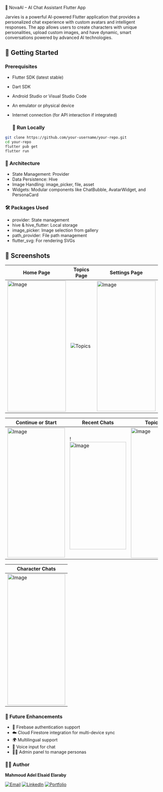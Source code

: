  🤖 NovaAI – AI Chat Assistant Flutter App

Jarvies is a powerful AI-powered Flutter application that provides a personalized chat experience with custom avatars and intelligent responses. The app allows users to create characters with unique personalities, upload custom images, and have dynamic, smart conversations powered by advanced AI technologies.

## 🚀 Getting Started

### Prerequisites
- Flutter SDK (latest stable)

- Dart SDK

- Android Studio or Visual Studio Code

- An emulator or physical device

- Internet connection (for API interaction if integrated)
  ### 🏃 Run Locally

```bash
git clone https://github.com/your-username/your-repo.git
cd your-repo
flutter pub get
flutter run
```

### 🧠 Architecture
- State Management: Provider
- Data Persistence: Hive
- Image Handling: image_picker, file, asset
- Widgets: Modular components like ChatBubble, AvatarWidget, and PersonaCard

### 🛠 Packages Used
- provider: State management
- hive & hive_flutter: Local storage
-  image_picker: Image selection from gallery
-  path_provider: File path management
-  flutter_svg: For rendering SVGs

## 📸 Screenshots

| Home Page | Topics Page | Settings Page |
|-----------|-------------|----------------|
| <img width="192" height="431" alt="Image" src="https://github.com/user-attachments/assets/9687e397-1ac7-44b4-ad6a-c33afdc5c994" />| ![Topics](https://github.com/user-attachments/assets/f99345be-ccbf-47d0-bc91-f9128d6e7bd2) | <img width="193" height="429" alt="Image" src="https://github.com/user-attachments/assets/ac2dac1e-efa8-441a-988f-302aa6a10b4e" /> | 

| Continue or Start | Recent Chats | Topic Chats |
|-------------------|--------------|-------------|
| <img width="189" height="427" alt="Image" src="https://github.com/user-attachments/assets/83096efe-bdd1-4871-9018-4fc473d45830" /> | !<img width="186" height="354" alt="Image" src="https://github.com/user-attachments/assets/335aeec4-7cb6-4532-aac8-0adbb67a2809" />|<img width="186" height="429" alt="Image" src="https://github.com/user-attachments/assets/1b8ddef1-72d4-464e-a66d-d94bacdd9c9c" /> |

| Character Chats |
|------------------|
| <img width="190" height="432" alt="Image" src="https://github.com/user-attachments/assets/5e1259df-abcf-4dcb-a475-ad0eac9e4cc6" /> |  |  |


### 🤔 Future Enhancements
- 🔐 Firebase authentication support
- ☁️ Cloud Firestore integration for multi-device sync
- 🌍 Multilingual support
- 🎤 Voice input for chat
- 🧑‍💼 Admin panel to manage personas


### 👨‍💻 Author

**Mahmoud Adel Elsaid Elaraby**

[![Email](https://img.shields.io/badge/Email-elrbyoda@gmail.com-red?style=flat&logo=gmail)](mailto:elrbyoda@gmail.com)
[![LinkedIn](https://img.shields.io/badge/LinkedIn-blue?logo=linkedin&style=flat)](https://www.linkedin.com/in/mahmoud-el-araby-8a8b26347)
[![Portfolio](https://img.shields.io/badge/Portfolio-Visit-green?style=flat&logo=githubpages)](https://11don.github.io/Portfolio/)



